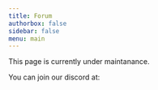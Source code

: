 ```yaml
---
title: Forum
authorbox: false
sidebar: false
menu: main
---
```


This page is currently under maintanance.

You can join our discord at:
